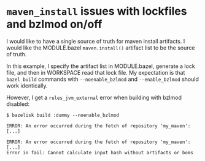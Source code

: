 # `maven_install` issues with lockfiles and bzlmod on/off

I would like to have a single source of truth for maven install artifacts. I would like the MODULE.bazel `maven.install()` artifact list to be the source of truth.

In this example, I specify the artifact list in MODULE.bazel, generate a lock file, and then in WORKSPACE read that lock file. My expectation is that `bazel build` commands with `--noenable_bzlmod` and `--enable_bzlmod` should work identically.

However, I get a `rules_jvm_external` error when building with bzlmod disabled:

```
$ bazelisk build :dummy --noenable_bzlmod

ERROR: An error occurred during the fetch of repository 'my_maven':
[...]

ERROR: An error occurred during the fetch of repository 'my_maven':
[...]
Error in fail: Cannot calculate input hash without artifacts or boms
```
